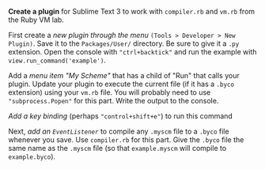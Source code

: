 **Create a plugin** for Sublime Text 3 to work with `compiler.rb` and `vm.rb` from the Ruby VM lab.

First create a _new plugin through the menu_ `(Tools > Developer > New Plugin)`.  Save it to the `Packages/User/` directory.  Be sure to give it a `.py` extension.  Open the console with `"ctrl+backtick"` and run the example with `view.run_command('example')`.

Add a _menu item "My Scheme"_ that has a child of "Run" that calls your plugin.  Update your plugin to execute the current file (if it has a `.byco` extension) using your `vm.rb` file.  You will probably need to use `"subprocess.Popen"` for this part.  Write the output to the console.

_Add a key binding_ (perhaps `"control+shift+e"`) to run this command

Next, _add an `EventListener`_ to compile any `.myscm` file to a `.byco` file whenever you save.  Use `compiler.rb` for this part.  Give the `.byco` file the same name as the `.myscm` file (so that `example.myscm` will compile to `example.byco`).
